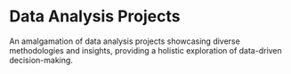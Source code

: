 # Data Analysis Projects
 An amalgamation of data analysis projects showcasing diverse methodologies and insights, providing a holistic exploration of data-driven decision-making.
